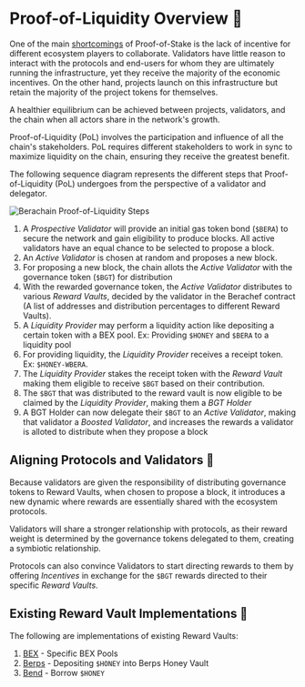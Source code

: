 # Proof-of-Liquidity Overview 📓

One of the main [shortcomings](/learn/what-is-proof-of-liquidity#shortcomings-of-pos) of Proof-of-Stake is the lack of incentive for different ecosystem players to collaborate. Validators have little reason to interact with the protocols and end-users for whom they are ultimately running the infrastructure, yet they receive the majority of the economic incentives. On the other hand, projects launch on this infrastructure but retain the majority of the project tokens for themselves.

A healthier equilibrium can be achieved between projects, validators, and the chain when all actors share in the network's growth.

Proof-of-Liquidity (PoL) involves the participation and influence of all the chain's stakeholders. PoL requires different stakeholders to work in sync to maximize liquidity on the chain, ensuring they receive the greatest benefit.

The following sequence diagram represents the different steps that Proof-of-Liquidity (PoL) undergoes from the perspective of a validator and delegator.

![Berachain Proof-of-Liquidity Steps](/assets/proof-of-liquidity-steps.png)

1. A _Prospective Validator_ will provide an initial gas token bond (`$BERA`) to secure the network and gain eligibility to produce blocks. All active validators have an equal chance to be selected to propose a block.
2. An _Active Validator_ is chosen at random and proposes a new block.
3. For proposing a new block, the chain allots the _Active Validator_ with the governance token (`$BGT`) for distribution
4. With the rewarded governance token, the _Active Validator_ distributes to various _Reward Vaults_, decided by the validator in the Berachef contract (A list of addresses and distribution percentages to different Reward Vaults).
5. A _Liquidity Provider_ may perform a liquidity action like depositing a certain token with a BEX pool. Ex: Providing `$HONEY` and `$BERA` to a liquidity pool
6. For providing liquidity, the _Liquidity Provider_ receives a receipt token. Ex: `$HONEY-WBERA`.
7. The _Liquidity Provider_ stakes the receipt token with the _Reward Vault_ making them eligible to receive `$BGT` based on their contribution.
8. The `$BGT` that was distributed to the reward vault is now eligible to be claimed by the _Liquidity Provider_, making them a _BGT Holder_
9. A BGT Holder can now delegate their `$BGT` to an _Active Validator_, making that validator a _Boosted Validator_, and increases the rewards a validator is alloted to distribute when they propose a block

## Aligning Protocols and Validators 🤝

Because validators are given the responsibility of distributing governance tokens to Reward Vaults, when chosen to propose a block, it introduces a new dynamic where rewards are essentially shared with the ecosystem protocols.

Validators will share a stronger relationship with protocols, as their reward weight is determined by the governance tokens delegated to them, creating a symbiotic relationship.

Protocols can also convince Validators to start directing rewards to them by offering _Incentives_ in exchange for the `$BGT` rewards directed to their specific _Reward Vaults_.

## Existing Reward Vault Implementations 🐻

The following are implementations of existing Reward Vaults:

1. [BEX](/apps/core/content/learn/dapps/bex.md) - Specific BEX Pools
2. [Berps](/learn/dapps/berps) - Depositing `$HONEY` into Berps Honey Vault
3. [Bend](/apps/core/content/learn/dapps/bend.md) - Borrow `$HONEY`
